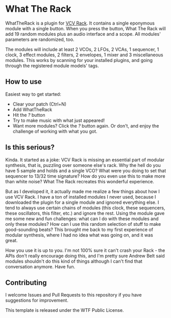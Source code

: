 
# What The Rack

WhatTheRack is a plugin for [VCV Rack](https://vcvrack.com). It
contains a single eponymous module with a single button. When you
press the button, What The Rack will add 19 random modules plus an
audio interface and a scope. All modules' parameters are randomized,
too.

The modules will include at least 2 VCOs, 2 LFOs, 2 VCAs, 1 sequencer,
1 clock, 3 effect modules, 2 filters, 2 envelopes, 1 mixer and 3
miscellaneous modules. This works by scanning for your installed
plugins, and going through the registered module models' tags.

## How to use

Easiest way to get started:

* Clear your patch (Ctrl+N)
* Add WhatTheRack
* Hit the *?* button
* Try to make music with what just appeared!
* Want more modules? Click the *?* button again. Or don't, and enjoy
  the challenge of working with what you got.

## Is this serious?

Kinda. It started as a joke: VCV Rack is missing an essential part of
modular synthesis, that is, puzzling over someone else's rack. Why the
hell do you have 5 sample and holds and a single VCO? What were you
doing to set that sequencer to 13/32 time signature? How do you even
use this to make more than white noise? What The Rack recreates this
wonderful experience.

But as I developed it, it actually made me realize a few things about
how I use VCV Rack. I have a ton of installed modules I never used,
because I downloaded the plugin for a single module and ignored
everything else. I tend to always use certain chains of modules (this
clock, these sequencers, these oscillators, this filter, etc.) and
ignore the rest. Using the module gave me some new and fun challenges:
what can I do with these modules and only these modules? How can I use
this random selection of stuff to make good-sounding beats? This
brought me back to my first experience of modular synthesis, where I
had no idea what was going on, and it was great.

How you use it is up to you. I'm not 100% sure it can't crash your
Rack - the APIs don't really encourage doing this, and I'm pretty sure
Andrew Belt said modules shouldn't do this kind of things although I
can't find that conversation anymore. Have fun.

## Contributing

I welcome Issues and Pull Requests to this repository if you have
suggestions for improvement.

This template is released under the WTF Public License.
